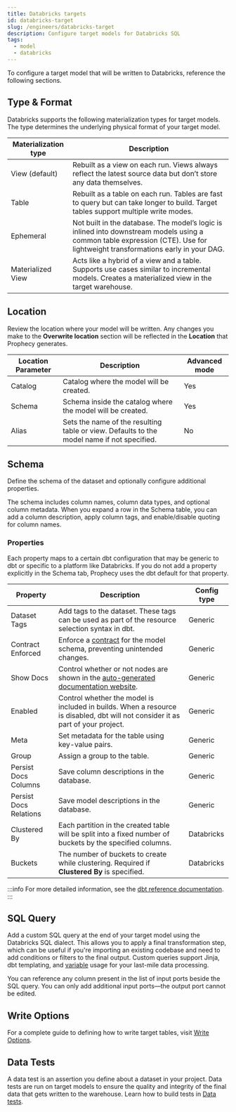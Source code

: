 ```yaml
---
title: Databricks targets
id: databricks-target
slug: /engineers/databricks-target
description: Configure target models for Databricks SQL
tags:
  - model
  - databricks
---
```


To configure a target model that will be written to Databricks, reference the following sections.

## Type & Format

Databricks supports the following materialization types for target models. The type determines the underlying physical format of your target model.

| Materialization type | Description                                                                                                                                                                  |
| -------------------- | ---------------------------------------------------------------------------------------------------------------------------------------------------------------------------- |
| View (default)       | Rebuilt as a view on each run. Views always reflect the latest source data but don’t store any data themselves.                                                              |
| Table                | Rebuilt as a table on each run. Tables are fast to query but can take longer to build. Target tables support multiple write modes.                                           |
| Ephemeral            | Not built in the database. The model’s logic is inlined into downstream models using a common table expression (CTE). Use for lightweight transformations early in your DAG. |
| Materialized View    | Acts like a hybrid of a view and a table. Supports use cases similar to incremental models. Creates a materialized view in the target warehouse.                             |

## Location

Review the location where your model will be written. Any changes you make to the **Overwrite location** section will be reflected in the **Location** that Prophecy generates.

| Location Parameter | Description                                                                                | Advanced mode |
| ------------------ | ------------------------------------------------------------------------------------------ | ------------- |
| Catalog            | Catalog where the model will be created.                                                   | Yes           |
| Schema             | Schema inside the catalog where the model will be created.                                 | Yes           |
| Alias              | Sets the name of the resulting table or view. Defaults to the model name if not specified. | No            |

## Schema

Define the schema of the dataset and optionally configure additional properties.

The schema includes column names, column data types, and optional column metadata. When you expand a row in the Schema table, you can add a column description, apply column tags, and enable/disable quoting for column names.

### Properties

Each property maps to a certain dbt configuration that may be generic to dbt or specific to a platform like Databricks. If you do not add a property explicitly in the Schema tab, Prophecy uses the dbt default for that property.

| Property               | Description                                                                                                                                  | Config type |
| ---------------------- | -------------------------------------------------------------------------------------------------------------------------------------------- | ----------- |
| Dataset Tags           | Add tags to the dataset. These tags can be used as part of the resource selection syntax in dbt.                                             | Generic     |
| Contract Enforced      | Enforce a [contract](https://docs.getdbt.com/docs/mesh/govern/model-contracts) for the model schema, preventing unintended changes.          | Generic     |
| Show Docs              | Control whether or not nodes are shown in the [auto-generated documentation website](https://docs.getdbt.com/docs/build/view-documentation). | Generic     |
| Enabled                | Control whether the model is included in builds. When a resource is disabled, dbt will not consider it as part of your project.              | Generic     |
| Meta                   | Set metadata for the table using key-value pairs.                                                                                            | Generic     |
| Group                  | Assign a group to the table.                                                                                                                 | Generic     |
| Persist Docs Columns   | Save column descriptions in the database.                                                                                                    | Generic     |
| Persist Docs Relations | Save model descriptions in the database.                                                                                                     | Generic     |
| Clustered By           | Each partition in the created table will be split into a fixed number of buckets by the specified columns.                                   | Databricks  |
| Buckets                | The number of buckets to create while clustering. Required if **Clustered By** is specified.                                                 | Databricks  |

:::info
For more detailed information, see the [dbt reference documentation](https://docs.getdbt.com/reference/references-overview).
:::

## SQL Query

Add a custom SQL query at the end of your target model using the Databricks SQL dialect. This allows you to apply a final transformation step, which can be useful if you're importing an existing codebase and need to add conditions or filters to the final output. Custom queries support Jinja, dbt templating, and [variable](/engineers/data-model-configurations) usage for your last-mile data processing.

You can reference any column present in the list of input ports beside the SQL query. You can only add additional input ports—the output port cannot be edited.

## Write Options

For a complete guide to defining how to write target tables, visit [Write Options](/table-write-options).

## Data Tests

A data test is an assertion you define about a dataset in your project. Data tests are run on target models to ensure the quality and integrity of the final data that gets written to the warehouse. Learn how to build tests in [Data tests](/analysts/data-tests).
